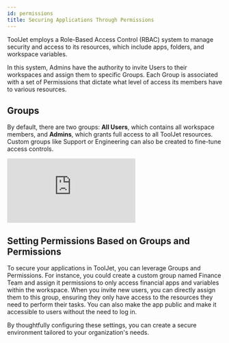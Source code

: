 ```yaml
---
id: permissions
title: Securing Applications Through Permissions
---
```


ToolJet employs a Role-Based Access Control (RBAC) system to manage security and access to its resources, which include apps, folders, and workspace variables. 

In this system, Admins have the authority to invite Users to their workspaces and assign them to specific Groups. Each Group is associated with a set of Permissions that dictate what level of access its members have to various resources. 

<div style={{paddingTop:'24px', paddingBottom:'24px'}}>

## Groups
By default, there are two groups: **All Users**, which contains all workspace members, and **Admins**, which grants full access to all ToolJet resources. Custom groups like Support or Engineering can also be created to fine-tune access controls.

<div style={{marginBottom:'15px', height:'429px'}}>
    <iframe
        className="screenshot-full"
        src="https://www.floik.com/embed/e4f537b5-7b36-4760-9a52-caefc659a90b/a2f9229b-255a-44d5-a25a-35ad72de7125-flo.html"
        style={{width: '100%', height: '100%'}}
        frameborder="0"
        allowfullscreen="allowfullscreen"
        webkitallowfullscreen
        mozallowfullscreen
        allowfullscreen>
    </iframe>
</div>


</div>

<div style={{paddingTop:'24px', paddingBottom:'24px'}}>

## Setting Permissions Based on Groups and Permissions
To secure your applications in ToolJet, you can leverage Groups and Permissions. For instance, you could create a custom group named Finance Team and assign it permissions to only access financial apps and variables within the workspace. When you invite new users, you can directly assign them to this group, ensuring they only have access to the resources they need to perform their tasks. You can also make the app public and make it accessible to users without the need to log in.

By thoughtfully configuring these settings, you can create a secure environment tailored to your organization's needs.

</div>

